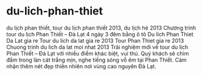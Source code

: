 du-lich-phan-thiet
==================

du lịch phan thiết, tour du lịch phan thiết 2013, du lịch hè 2013
Chương trình tour du lịch Phan Thiết – Đà Lạt 4 ngày 3 đêm bằng ô tô Du lich Phan Thiet Da Lat gia re Tour du lich da lat gia re 2013 Tour Phan Thiet gia re 2013 Chuong trinh du lich da lat moi nhat 2013
Trãi nghiệm mới về tour du lịch Phan Thiết – Đà Lạt với nhiều điểm khác biệt, vui thú. Quý khách sẽ chìm đắm trong làn cát trắng mịn, nghe tiếng sóng vỗ êm tại Phan Thiết. Cảm nhận thêm nét đẹp thiên nhiên nơi vùng cao nguyên Đà Lạt. 
